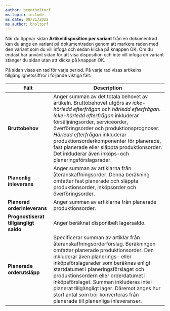 ```yaml
---
author: brentholtorf
ms.topic: include
ms.date: 09/21/2022
ms.author: bholtorf
---
```

När du öppnar sidan **Artikeldisposition per variant** från en dokumentrad kan du ange en variant på dokumentraden genom att markera raden med den variant som du vill infoga och sedan klicka på knappen OK. Om du endast har använt sidan för att visa disposition och inte vill infoga en variant stänger du sidan utan att klicka på knappen OK.

På sidan visas en rad för varje period. På varje rad visas artikelns tillgänglighetssiffror i följande viktiga fält:

| Fält | Description |
|--|--|
| **Bruttobehov**| Anger summan av det totala behovet av artikeln. Bruttobehovet utgörs av *icke-härledd efterfrågan* och *härledd efterfrågan*. *Icke-härledd efterfrågan* inkluderar försäljningsorder, serviceorder, överföringsorder och produktionsprognoser. *Härledd efterfrågan* inkluderar produktionsorderkomponenter för planerade, fast planerade eller släppta produktionsorder. Det inkluderar även inköps-och planeringsförslagsrader.|
| **Planenlig inleverans** | Anger summan av artiklarna från återanskaffningsorder. Denna beräkning omfattar fast planerade och släppta produktionsorder, inköpsorder och överföringsorder. |
| **Planerad orderinleverans** | Anger summan av artiklarna från planerade produktionsorder. |
| **Prognostiserat tillgängligt saldo** | Anger beräknat disponibelt lagersaldo. |
| **Planerade orderutsläpp** | Specificerar summan av artiklar från återanskaffningsorderförslag. Beräkningen omfattar planerade produktionsorder. Den inkluderar även planerings- eller inköpsförslagsrader som beräknas enligt startdatumet i planeringsförslaget och produktionsordern eller orderdatumet i inköpsförslaget. Summan inkluderas inte i planerat tillgängligt lager. Däremot anges hur stort antal som bör konverteras från planerade till planenliga inleveranser. |
